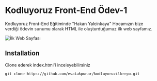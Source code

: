 # Kodluyoruz Front-End Ödev-1
Kodluyoruz Front-End Eğitiminde "Hakan Yalcinkaya" Hocamızın bize verdiği ödevin sunumu olarak HTML ile oluşturduğumuz ilk web sayfamız.


![İlk Web Sayfası](https://i.hizliresim.com/8bj33fx.png)



## Installation

Clone ederek index.html'i inceleyebilirsiniz


```
git clone https://github.com/esatakpunar/kodluyoruzilkrepo.git
```

